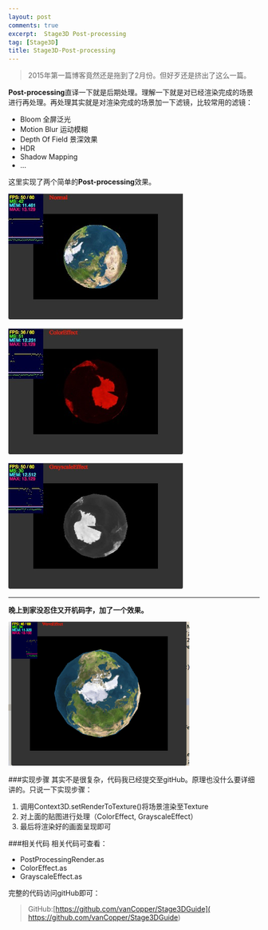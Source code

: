 ```yaml
---
layout: post
comments: true
excerpt:  Stage3D Post-processing
tag: [Stage3D]
title: Stage3D-Post-processing
---
```

> 2015年第一篇博客竟然还是拖到了2月份。但好歹还是挤出了这么一篇。

**Post-processing**直译一下就是后期处理。理解一下就是对已经渲染完成的场景进行再处理。再处理其实就是对渲染完成的场景加一下滤镜，比较常用的滤镜：

* Bloom 全屏泛光
* Motion Blur 运动模糊
* Depth Of Field 景深效果
* HDR
* Shadow Mapping 
* ...

这里实现了两个简单的**Post-processing**效果。

![image](../images/postNormal.png)

![image](../images/postColor.png)

![image](../images/postGrayscal.png)

----
**晚上到家没忍住又开机码字，加了一个效果。**

![image](../images/waveEffect.gif)

###实现步骤
其实不是很复杂，代码我已经提交至gitHub。原理也没什么要详细讲的。只说一下实现步骤：

1. 调用Context3D.setRenderToTexture()将场景渲染至Texture
2. 对上面的贴图进行处理（ColorEffect, GrayscaleEffect）
3. 最后将渲染好的画面呈现即可

###相关代码
相关代码可查看：

* PostProcessingRender.as
* ColorEffect.as
* GrayscaleEffect.as 

完整的代码访问gitHub即可：

> GitHub:[https://github.com/vanCopper/Stage3DGuide]( https://github.com/vanCopper/Stage3DGuide)